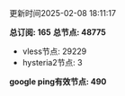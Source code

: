 更新时间2025-02-08 18:11:17

**总订阅: 165**
**总节点: 48775**
- vless节点: 29229
- hysteria2节点: 3

**google ping有效节点: 490**
